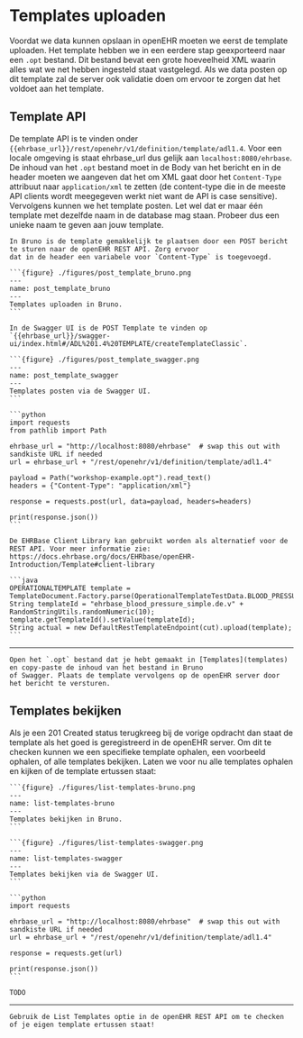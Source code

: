 # Templates uploaden

Voordat we data kunnen opslaan in openEHR moeten we eerst de template uploaden. Het template hebben we in een eerdere
stap geexporteerd naar een `.opt` bestand. Dit bestand bevat een grote hoeveelheid XML waarin alles wat we net hebben
ingesteld staat vastgelegd. Als we data posten op dit template zal de server ook validatie doen om ervoor te zorgen
dat het voldoet aan het template.

## Template API

De template API is te vinden onder `{{ehrbase_url}}/rest/openehr/v1/definition/template/adl1.4`. Voor een locale omgeving
is staat ehrbase_url dus gelijk aan `localhost:8080/ehrbase`. De inhoud van het `.opt` bestand moet in
de Body van het bericht en in de header moeten we aangeven dat het om XML gaat door het `Content-Type` attribuut naar
`application/xml` te zetten (de content-type die in de meeste API clients wordt meegegeven werkt niet want de API is 
case sensitive). Vervolgens kunnen we het template posten. Let wel dat er maar één template met dezelfde naam
in de database mag staan. Probeer dus een unieke naam te geven aan jouw template. 

````{tab} Bruno
In Bruno is de template gemakkelijk te plaatsen door een POST bericht te sturen naar de openEHR REST API. Zorg ervoor 
dat in de header een variabele voor `Content-Type` is toegevoegd. 

```{figure} ./figures/post_template_bruno.png
---
name: post_template_bruno
---
Templates uploaden in Bruno.
```
````
````{tab} Swagger
In de Swagger UI is de POST Template te vinden op `{{ehrbase_url}}/swagger-ui/index.html#/ADL%201.4%20TEMPLATE/createTemplateClassic`.

```{figure} ./figures/post_template_swagger.png
---
name: post_template_swagger
---
Templates posten via de Swagger UI.
```
````
````{tab} Python
```python
import requests
from pathlib import Path

ehrbase_url = "http://localhost:8080/ehrbase"  # swap this out with sandkiste URL if needed
url = ehrbase_url + "/rest/openehr/v1/definition/template/adl1.4"

payload = Path("workshop-example.opt").read_text()
headers = {"Content-Type": "application/xml"}

response = requests.post(url, data=payload, headers=headers)

print(response.json())
```
````
````{tab} EHRBase Client
De EHRBase Client Library kan gebruikt worden als alternatief voor de REST API. Voor meer informatie zie: 
https://docs.ehrbase.org/docs/EHRbase/openEHR-Introduction/Template#client-library

```java
OPERATIONALTEMPLATE template = TemplateDocument.Factory.parse(OperationalTemplateTestData.BLOOD_PRESSURE_SIMPLE.getStream()).getTemplate();
String templateId = "ehrbase_blood_pressure_simple.de.v" + RandomStringUtils.randomNumeric(10);
template.getTemplateId().setValue(templateId);
String actual = new DefaultRestTemplateEndpoint(cut).upload(template);
```
````

---

```{admonition} Opdracht
Open het `.opt` bestand dat je hebt gemaakt in [Templates](templates) en copy-paste de inhoud van het bestand in Bruno
of Swagger. Plaats de template vervolgens op de openEHR server door het bericht te versturen.
```

## Templates bekijken

Als je een 201 Created status terugkreeg bij de vorige opdracht dan staat de template als het goed is geregistreerd in de openEHR
server. Om dit te checken kunnen we een specifieke template ophalen, een voorbeeld ophalen, of alle templates bekijken.
Laten we voor nu alle templates ophalen en kijken of de template ertussen staat:

````{tab} Bruno
```{figure} ./figures/list-templates-bruno.png
---
name: list-templates-bruno
---
Templates bekijken in Bruno.
```
````
````{tab} Swagger
```{figure} ./figures/list-templates-swagger.png
---
name: list-templates-swagger
---
Templates bekijken via de Swagger UI.
```
````
````{tab} Python
```python
import requests

ehrbase_url = "http://localhost:8080/ehrbase"  # swap this out with sandkiste URL if needed
url = ehrbase_url + "/rest/openehr/v1/definition/template/adl1.4"

response = requests.get(url)

print(response.json())
```
````
````{tab} EHRBase Client
TODO
````

---

```{admonition} Opdracht
Gebruik de List Templates optie in de openEHR REST API om te checken of je eigen template ertussen staat!
```
